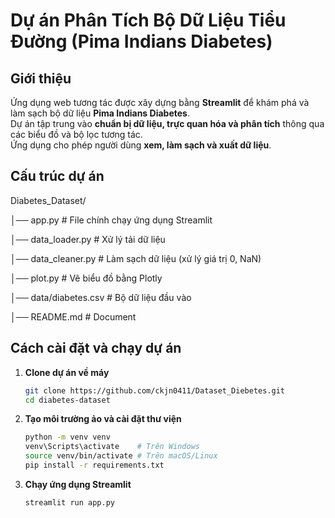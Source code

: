 # Dự án Phân Tích Bộ Dữ Liệu Tiểu Đường (Pima Indians Diabetes)

## Giới thiệu
Ứng dụng web tương tác được xây dựng bằng **Streamlit** để khám phá và làm sạch bộ dữ liệu **Pima Indians Diabetes**.  
Dự án tập trung vào **chuẩn bị dữ liệu, trực quan hóa và phân tích** thông qua các biểu đồ và bộ lọc tương tác.  
Ứng dụng cho phép người dùng **xem, làm sạch và xuất dữ liệu**.

## Cấu trúc dự án
Diabetes_Dataset/

│── app.py # File chính chạy ứng dụng Streamlit

│── data_loader.py # Xử lý tải dữ liệu

│── data_cleaner.py # Làm sạch dữ liệu (xử lý giá trị 0, NaN)

│── plot.py # Vẽ biểu đồ bằng Plotly

│── data/diabetes.csv # Bộ dữ liệu đầu vào

│── README.md # Document


## Cách cài đặt và chạy dự án
1. **Clone dự án về máy**
   ```bash
   git clone https://github.com/ckjn0411/Dataset_Diebetes.git
   cd diabetes-dataset
2. **Tạo môi trường ảo và cài đặt thư viện**
    ```bash
    python -m venv venv
    venv\Scripts\activate    # Trên Windows
    source venv/bin/activate # Trên macOS/Linux
    pip install -r requirements.txt
3. **Chạy ứng dụng Streamlit**
    ```bash
    streamlit run app.py
